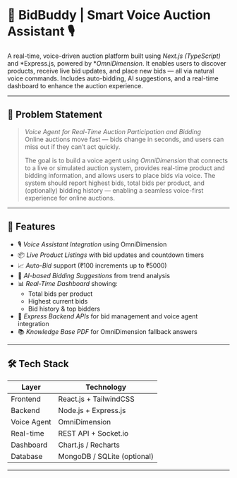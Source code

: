# 🧠 BidBuddy | Smart Voice Auction Assistant 🎙

A real-time, voice-driven auction platform built using *Next.js (TypeScript)* and *Express.js, powered by **OmniDimension*. It enables users to discover products, receive live bid updates, and place new bids — all via natural voice commands. Includes auto-bidding, AI suggestions, and a real-time dashboard to enhance the auction experience.

---

## 🧩 Problem Statement

> *Voice Agent for Real-Time Auction Participation and Bidding*  
> Online auctions move fast — bids change in seconds, and users can miss out if they can’t act quickly.  
>  
> The goal is to build a voice agent using *OmniDimension* that connects to a live or simulated auction system, provides real-time product and bidding information, and allows users to place bids via voice. The system should report highest bids, total bids per product, and (optionally) bidding history — enabling a seamless voice-first experience for online auctions.

---

## 🚀 Features

- 🎙 *Voice Assistant Integration* using OmniDimension  
- 📦 *Live Product Listings* with bid updates and countdown timers  
- 📈 *Auto-Bid* support (₹100 increments up to ₹5000)  
- 🤖 *AI-based Bidding Suggestions* from trend analysis  
- 📊 *Real-Time Dashboard* showing:
  - Total bids per product  
  - Highest current bids  
  - Bid history & top bidders  
- 🔁 *Express Backend APIs* for bid management and voice agent integration  
- 📚 *Knowledge Base PDF* for OmniDimension fallback answers

---

## 🛠 Tech Stack

| Layer        | Technology                  |
|--------------|------------------------------|
| Frontend     | React.js + TailwindCSS |
| Backend      | Node.js + Express.js         |
| Voice Agent  | OmniDimension                |
| Real-time    | REST API + Socket.io         |
| Dashboard    | Chart.js / Recharts          |
| Database     | MongoDB / SQLite (optional)  |

---
